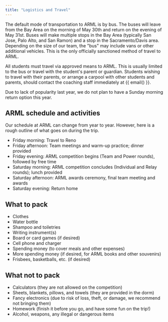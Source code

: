 ```yaml
---
title: "Logistics and Travel"
---
```


The default mode of transportation to ARML is by bus. The buses will leave from
the Bay Area on the morning of May 30th and return on the evening of May 31st.
Buses will make multiple stops in the Bay Area (typically San Jose, Palo Alto,
and San Ramon) and a stop in the Sacramento/Davis area. Depending on the size of
our team, the "bus" may include vans or other additional vehicles. This is the
only officially sanctioned method of travel to ARML.

All students must travel via approved means to ARML. This is usually limited to
the bus or travel with the student's parent or guardian. Students wishing to
travel with their parents, or arrange a carpool with other students and parents,
should contact the coaching staff immediately at {{ email() }}.

Due to lack of popularity last year, we do not plan to have a Sunday morning
return option this year.

## ARML schedule and activities

Our schedule at ARML can change from year to year. However, here is a rough outline of what goes on during the trip.

- Friday morning: Travel to Reno
- Friday afternoon: Team meetings and warm-up practice; dinner provided
- Friday evening: ARML competition begins (Team and Power rounds), followed by
  free time
- Saturday morning: ARML competition concludes (Individual and Relay rounds); lunch provided
- Saturday afternoon: ARML awards ceremony, final team meeting and awards
- Saturday evening: Return home

## What to pack

- Clothes
- Water bottle
- Shampoo and toiletries
- Writing instrument(s)
- Board or card games (if desired)
- Cell phone and charger
- Spending money (to cover meals and other expenses)
- More spending money (if desired, for ARML books and other souvenirs)
- Frisbees, basketballs, etc. (if desired)

##  What not to pack

- Calculators (they are not allowed on the competition)
- Sheets, blankets, pillows, and towels (they are provided in the dorm)
- Fancy electronics (due to risk of loss, theft, or damage, we recommend not bringing them)
- Homework (finish it before you go, and have some fun on the trip!)
- Alcohol, weapons, any illegal or dangerous items
